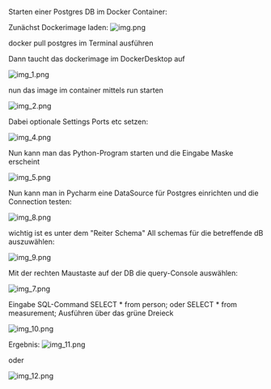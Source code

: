 Starten einer Postgres DB im Docker Container:

Zunächst Dockerimage laden:
![img.png](img.png)

docker pull postgres
im Terminal ausführen

Dann taucht das dockerimage im DockerDesktop auf

![img_1.png](img_1.png)

nun das image im container mittels run starten

![img_2.png](img_2.png)

Dabei optionale Settings Ports etc setzen:

![img_4.png](img_4.png)

Nun kann man das Python-Program starten und die Eingabe Maske erscheint

![img_5.png](img_5.png)

Nun kann man in Pycharm eine DataSource für Postgres einrichten und die Connection testen:

![img_8.png](img_8.png)

wichtig ist es unter dem "Reiter Schema" All schemas für die betreffende dB auszuwählen:

![img_9.png](img_9.png)

 Mit der rechten Maustaste auf der DB die query-Console auswählen:

![img_7.png](img_7.png)

Eingabe  SQL-Command
SELECT * from person;
oder
SELECT * from measurement;
Ausführen über das grüne Dreieck

![img_10.png](img_10.png)

Ergebnis:
![img_11.png](img_11.png)

oder 

![img_12.png](img_12.png)

